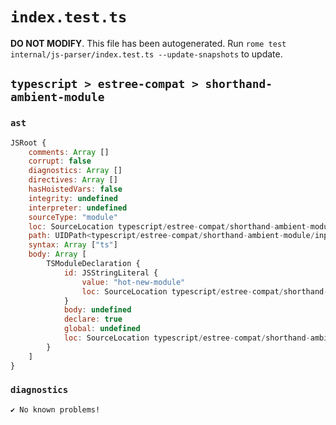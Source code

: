 # `index.test.ts`

**DO NOT MODIFY**. This file has been autogenerated. Run `rome test internal/js-parser/index.test.ts --update-snapshots` to update.

## `typescript > estree-compat > shorthand-ambient-module`

### `ast`

```javascript
JSRoot {
	comments: Array []
	corrupt: false
	diagnostics: Array []
	directives: Array []
	hasHoistedVars: false
	integrity: undefined
	interpreter: undefined
	sourceType: "module"
	loc: SourceLocation typescript/estree-compat/shorthand-ambient-module/input.ts 1:0-1:32
	path: UIDPath<typescript/estree-compat/shorthand-ambient-module/input.ts>
	syntax: Array ["ts"]
	body: Array [
		TSModuleDeclaration {
			id: JSStringLiteral {
				value: "hot-new-module"
				loc: SourceLocation typescript/estree-compat/shorthand-ambient-module/input.ts 1:15-1:31
			}
			body: undefined
			declare: true
			global: undefined
			loc: SourceLocation typescript/estree-compat/shorthand-ambient-module/input.ts 1:0-1:32
		}
	]
}
```

### `diagnostics`

```
✔ No known problems!

```
